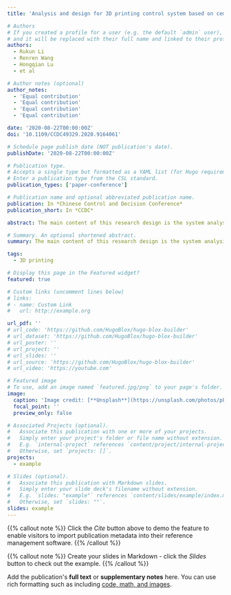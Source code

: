 ```yaml
---
title: 'Analysis and design for 3D printing control system based on cement component'

# Authors
# If you created a profile for a user (e.g. the default `admin` user), write the username (folder name) here
# and it will be replaced with their full name and linked to their profile.
authors:
  - Rukun Li
  - Renren Wang
  - Hongqian Lu
  - et al

# Author notes (optional)
author_notes:
  - 'Equal contribution'
  - 'Equal contribution'
  - 'Equal contribution'
  - 'Equal contribution'

date: '2020-08-22T00:00:00Z'
doi: '10.1109/CCDC49329.2020.9164061'

# Schedule page publish date (NOT publication's date).
publishDate: '2020-08-22T00:00:00Z'

# Publication type.
# Accepts a single type but formatted as a YAML list (for Hugo requirements).
# Enter a publication type from the CSL standard.
publication_types: ['paper-conference']

# Publication name and optional abbreviated publication name.
publication: In *Chinese Control and Decision Conference*
publication_short: In *CCDC*

abstract: The main content of this research design is the system analysis and design of 3D printer based on cement component. The goal of the research design is to analyze and design a 3D printer system model based on cement components that can be controlled systematically. Some algorithms can be tested.

# Summary. An optional shortened abstract.
summary: The main content of this research design is the system analysis and design of 3D printer based on cement component. The goal of the research design is to analyze and design a 3D printer system model based on cement components that can be controlled systematically. Some algorithms can be tested.

tags:
  - 3D printing

# Display this page in the Featured widget?
featured: true

# Custom links (uncomment lines below)
# links:
# - name: Custom Link
#   url: http://example.org

url_pdf: ''
# url_code: 'https://github.com/HugoBlox/hugo-blox-builder'
# url_dataset: 'https://github.com/HugoBlox/hugo-blox-builder'
# url_poster: ''
# url_project: ''
# url_slides: ''
# url_source: 'https://github.com/HugoBlox/hugo-blox-builder'
# url_video: 'https://youtube.com'

# Featured image
# To use, add an image named `featured.jpg/png` to your page's folder.
image:
  caption: 'Image credit: [**Unsplash**](https://unsplash.com/photos/pLCdAaMFLTE)'
  focal_point: ''
  preview_only: false

# Associated Projects (optional).
#   Associate this publication with one or more of your projects.
#   Simply enter your project's folder or file name without extension.
#   E.g. `internal-project` references `content/project/internal-project/index.md`.
#   Otherwise, set `projects: []`.
projects:
  - example

# Slides (optional).
#   Associate this publication with Markdown slides.
#   Simply enter your slide deck's filename without extension.
#   E.g. `slides: "example"` references `content/slides/example/index.md`.
#   Otherwise, set `slides: ""`.
slides: example
---
```


{{% callout note %}}
Click the _Cite_ button above to demo the feature to enable visitors to import publication metadata into their reference management software.
{{% /callout %}}

{{% callout note %}}
Create your slides in Markdown - click the _Slides_ button to check out the example.
{{% /callout %}}

Add the publication's **full text** or **supplementary notes** here. You can use rich formatting such as including [code, math, and images](https://docs.hugoblox.com/content/writing-markdown-latex/).

